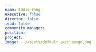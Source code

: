 ```yaml
---
name: Eddie Yang
executive: false
director: false
lead: false
community_manager:   
position:  
project:  
image: ../assets/default_exec_image.png
---
```

